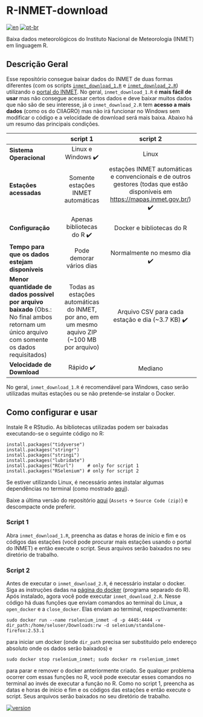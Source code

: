# R-INMET-download
[![en](https://img.shields.io/badge/lang-en-red)](https://github.com/rodrigolustosa/R-INMET-download/blob/main/README-en.md)
[![pt-br](https://img.shields.io/badge/lang-pt--br-blue)](https://github.com/rodrigolustosa/R-INMET-download/blob/main/README.md)

Baixa dados meteorológicos do Instituto Nacional de Meteorologia (INMET) em linguagem R.

## Descrição Geral

Esse repositório consegue baixar dados do INMET de duas formas diferentes (com os scripts [`inmet_download_1.R`](https://github.com/rodrigolustosa/R-INMET-download/blob/main/inmet_download_1.R) e [`inmet_download_2.R`](https://github.com/rodrigolustosa/R-INMET-download/blob/main/inmet_download_2.R)) utilizando o [portal do INMET](https://portal.inmet.gov.br/). No geral, `inmet_download_1.R` é **mais fácil de usar** mas não consegue acessar certos dados e deve baixar muitos dados que não são de seu interesse, já o `inmet_download_2.R` tem **acesso a mais dados** (como os do CIIAGRO) mas não irá funcionar no Windows sem modificar o código e a velocidade de download será mais baixa. Abaixo há um resumo das principais condições.

|    |  script 1 |  script 2 |
|----------|:------:|:------:|
| **Sistema Operacional**                  | Linux e Windows :heavy_check_mark:            | Linux |
| **Estações acessadas**                  | Somente estações INMET automáticas | estações INMET automáticas e convencionais e de outros gestores (todas que estão disponíveis em https://mapas.inmet.gov.br/) :heavy_check_mark: |
| **Configuração**                  | Apenas bibliotecas do R :heavy_check_mark:            | Docker e bibliotecas do R |
| **Tempo para que os dados estejam disponíveis**       | Pode demorar vários dias         | Normalmente no mesmo dia :heavy_check_mark:|
| **Menor quantidade de dados possível por arquivo baixado** (Obs.: No final ambos retornam um único arquivo com somente os dados requisitados)  | Todas as estações automáticas do INMET, por ano, em um mesmo aquivo ZIP (~100 MB por arquivo) | Arquivo CSV para cada estação e dia (~3.7 KB) :heavy_check_mark: |
| **Velocidade de Download**                   | Rápido :heavy_check_mark:                         | Mediano |

No geral, `inmet_download_1.R` é recomendável para Windows, caso serão utilizadas muitas estações ou se não pretende-se instalar o Docker.

## Como configurar e usar

Instale R e RStudio. As bibliotecas utilizadas podem ser baixadas executando-se o seguinte código no R:
```
install.packages("tidyverse")
install.packages("stringr")
install.packages("stringi")
install.packages("lubridate")
install.packages("RCurl")     # only for script 1
install.packages("RSelenium") # only for script 2
```
Se estiver utilizando Linux, é necessário antes instalar algumas dependências no terminal (como mostrado [aqui](https://blog.zenggyu.com/en/post/2018-01-29/installing-r-r-packages-e-g-tidyverse-and-rstudio-on-ubuntu-linux/)).

Baixe a última versão do repositório [aqui](https://github.com/rodrigolustosa/R-INMET-download/releases) (`Assets` -> `Source Code (zip)`) e descompacte onde preferir.


### Script 1

Abra `inmet_download_1.R`, preencha as datas e horas de início e fim e os códigos das estações (você pode procurar mais estações usando o portal do INMET) e então execute o script. Seus arquivos serão baixados no seu diretório de trabalho. 

### Script 2

Antes de executar o `inmet_download_2.R`, é necessário instalar o docker. Siga as instruções dadas na [página do docker](https://docs.docker.com/engine/install/ubuntu/) (programa separado do R). Após instalado, agora você pode executar `inmet_download_2.R`. Nesse código há duas funções que enviam comandos ao terminal do Linux, a `open_docker` e a `close_docker`. Elas enviam ao terminal, respectivamente:
```
sudo docker run --name rselenium_inmet -d -p 4445:4444 -v dir_path:/home/seluser/Downloads:rw -d selenium/standalone-firefox:2.53.1
```
para iniciar um docker (onde `dir_path` precisa ser substituído pelo endereço absoluto onde os dados serão baixados) e
```
sudo docker stop rselenium_inmet; sudo docker rm rselenium_inmet
```
para parar e remover o docker anteriormente criado. Se qualquer problema ocorrer com essas funções no R, você pode executar esses comandos no terminal ao invés de executar a função no R. Como no script 1, preencha as datas e horas de início e fim e os códigos das estações e então execute o script. Seus arquivos serão baixados no seu diretório de trabalho. 

[![version](https://img.shields.io/badge/version-0.4.0-green)](https://github.com/rodrigolustosa/R-INMET-download/releases/tag/v0.4.0)

